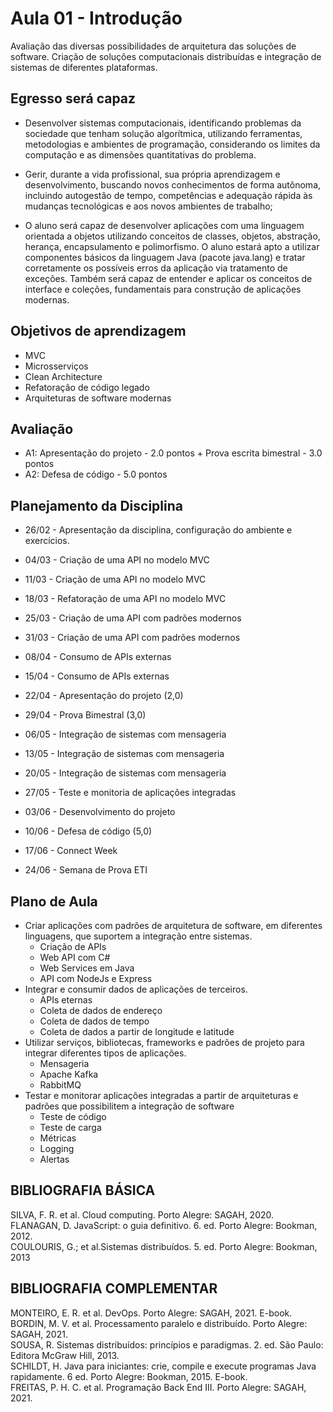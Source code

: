 # Aula 01 - Introdução

Avaliação das diversas possibilidades de arquitetura das soluções de software. Criação de soluções computacionais distribuídas e integração de sistemas de diferentes plataformas.

## Egresso será capaz

* Desenvolver sistemas computacionais, identificando problemas da sociedade que tenham solução algorítmica, utilizando ferramentas, metodologias e ambientes de programação, considerando os limites da computação e as dimensões quantitativas do problema.

* Gerir, durante a vida profissional, sua própria aprendizagem e desenvolvimento, buscando novos conhecimentos de forma autônoma, incluindo autogestão de tempo, competências e adequação rápida às mudanças tecnológicas e aos novos ambientes de trabalho;

* O aluno será capaz de desenvolver aplicações com uma linguagem orientada a objetos utilizando conceitos de classes, objetos, abstração, herança, encapsulamento e polimorfismo. O aluno estará apto a utilizar componentes básicos da linguagem Java (pacote java.lang) e tratar corretamente os possíveis erros da aplicação via tratamento de exceções. Também será capaz de entender e aplicar os conceitos de interface e coleções, fundamentais para construção de aplicações modernas.

## Objetivos de aprendizagem 

* MVC
* Microsserviços
* Clean Architecture
* Refatoração de código legado
* Arquiteturas de software modernas

## Avaliação

* A1: Apresentação do projeto - 2.0 pontos + Prova escrita bimestral - 3.0 pontos
* A2: Defesa de código - 5.0 pontos


## Planejamento da Disciplina

* 26/02 - Apresentação da disciplina, configuração do ambiente e exercícios.

* 04/03 - Criação de uma API no modelo MVC
* 11/03 - Criação de uma API no modelo MVC
* 18/03 - Refatoração de uma API no modelo MVC
* 25/03 - Criação de uma API com padrões modernos
* 31/03 - Criação de uma API com padrões modernos

* 08/04 - Consumo de APIs externas
* 15/04 - Consumo de APIs externas
* 22/04 - Apresentação do projeto (2,0)
* 29/04 - Prova Bimestral (3,0)

* 06/05 - Integração de sistemas com mensageria
* 13/05 - Integração de sistemas com mensageria
* 20/05 - Integração de sistemas com mensageria
* 27/05 - Teste e monitoria de aplicações integradas
 
* 03/06 - Desenvolvimento do projeto
* 10/06 - Defesa de código (5,0)
* 17/06 - Connect Week
* 24/06 - Semana de Prova ETI

## Plano de Aula

* Criar aplicações com padrões de arquitetura de software, em diferentes linguagens, que suportem a integração entre sistemas.
    * Criação de APIs
    * Web API com C#
    * Web Services em Java
    * API com NodeJs e Express
* Integrar e consumir dados de aplicações de terceiros.
    * APIs eternas
    * Coleta de dados de endereço
    * Coleta de dados de tempo
    * Coleta de dados a partir de longitude e latitude
* Utilizar serviços, bibliotecas, frameworks e padrões de projeto para integrar diferentes tipos de aplicações.
    * Mensageria
    * Apache Kafka
    * RabbitMQ
* Testar e monitorar aplicações integradas a partir de arquiteturas e padrões que possibilitem a integração de software
    * Teste de código
    * Teste de carga
    * Métricas
    * Logging
    * Alertas



## BIBLIOGRAFIA BÁSICA

SILVA, F. R. et al. Cloud computing. Porto Alegre: SAGAH, 2020. <br>
FLANAGAN, D. JavaScript: o guia definitivo. 6. ed. Porto Alegre: Bookman, 2012. <br>
COULOURIS, G.; et al.Sistemas distribuídos. 5. ed. Porto Alegre: Bookman, 2013


## BIBLIOGRAFIA COMPLEMENTAR

MONTEIRO, E. R. et al. DevOps. Porto Alegre: SAGAH, 2021. E-book.<br>
BORDIN, M. V. et al. Processamento paralelo e distribuído. Porto Alegre: SAGAH, 2021.<br>
SOUSA, R. Sistemas distribuídos: princípios e paradigmas. 2. ed. São Paulo: Editora McGraw Hill, 2013.<br>
SCHILDT, H. Java para iniciantes: crie, compile e execute programas Java rapidamente. 6 ed. Porto Alegre: Bookman, 2015. E-book.<br>
FREITAS, P. H. C. et al. Programação Back End III. Porto Alegre: SAGAH, 2021.
